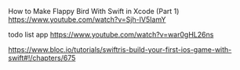 How to Make Flappy Bird With Swift in Xcode (Part 1)
https://www.youtube.com/watch?v=Sjh-IV5IamY

todo list app
https://www.youtube.com/watch?v=war0gHL26ns

https://www.bloc.io/tutorials/swiftris-build-your-first-ios-game-with-swift#!/chapters/675